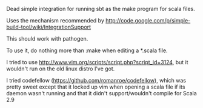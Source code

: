 Dead simple integration for running sbt as the make program for scala files.

Uses the mechanism recommended by http://code.google.com/p/simple-build-tool/wiki/IntegrationSupport

This should work with pathogen.

To use it, do nothing more than :make when editing a *.scala file.

I tried to use http://www.vim.org/scripts/script.php?script_id=3124, but it wouldn't run on the old linux distro I've got.

I tried codefellow (https://github.com/romanroe/codefellow), which was pretty sweet except that it locked up vim when opening a scala file if its daemon wasn't running and that it didn't support/wouldn't compile for Scala 2.9
